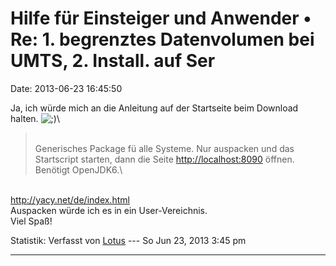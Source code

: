 Hilfe für Einsteiger und Anwender • Re: 1. begrenztes Datenvolumen bei UMTS, 2. Install. auf Ser
================================================================================================

Date: 2013-06-23 16:45:50

Ja, ich würde mich an die Anleitung auf der Startseite beim Download
halten.
![;)](http://forum.yacy-websuche.de/images/smilies/icon_e_wink.gif "Wink")\

> <div>
>
> \
> Generisches Package fü alle Systeme. Nur auspacken und das Startscript
> starten, dann die Seite <http://localhost:8090> öffnen. Benötigt
> OpenJDK6.\
>
> </div>

\
<http://yacy.net/de/index.html>\
Auspacken würde ich es in ein User-Vereichnis.\
Viel Spaß!

Statistik: Verfasst von
[Lotus](http://forum.yacy-websuche.de/memberlist.php?mode=viewprofile&u=68)
--- So Jun 23, 2013 3:45 pm

------------------------------------------------------------------------
